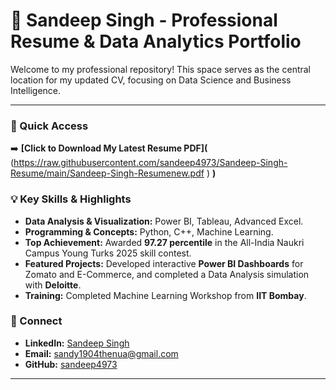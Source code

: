 # 📄 Sandeep Singh - Professional Resume & Data Analytics Portfolio

Welcome to my professional repository! This space serves as the central location for my updated CV, focusing on Data Science and Business Intelligence.

---

### 🌟 Quick Access

➡️ **[Click to Download My Latest Resume PDF](** (https://raw.githubusercontent.com/sandeep4973/Sandeep-Singh-Resume/main/Sandeep-Singh-Resumenew.pdf
) **)**

### 💡 Key Skills & Highlights

* **Data Analysis & Visualization:** Power BI, Tableau, Advanced Excel.
* **Programming & Concepts:** Python, C++, Machine Learning.
* **Top Achievement:** Awarded **97.27 percentile** in the All-India Naukri Campus Young Turks 2025 skill contest.
* **Featured Projects:** Developed interactive **Power BI Dashboards** for Zomato and E-Commerce, and completed a Data Analysis simulation with **Deloitte**.
* **Training:** Completed Machine Learning Workshop from **IIT Bombay**.

### 🔗 Connect

* **LinkedIn:** [Sandeep Singh](https://www.linkedin.com/in/sandeep-singh-jaat/)
* **Email:** sandy1904thenua@gmail.com
* **GitHub:** [sandeep4973](https://github.com/sandeep4973)

---
